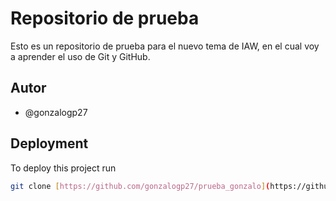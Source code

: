 # Repositorio de prueba

Esto es un repositorio de prueba para el nuevo tema de IAW, en el cual voy a aprender el uso de Git y GitHub.

## Autor

* @gonzalogp27

## Deployment

To deploy this project run

```bash
git clone [https://github.com/gonzalogp27/prueba_gonzalo](https://github.com/gonzalogp27/prueba_gonzalo)
